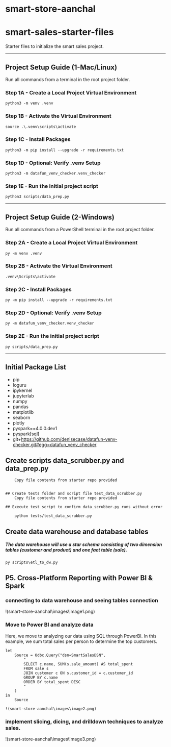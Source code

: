 # smart-store-aanchal
# smart-sales-starter-files

Starter files to initialize the smart sales project.

-----

## Project Setup Guide (1-Mac/Linux)

Run all commands from a terminal in the root project folder. 

### Step 1A - Create a Local Project Virtual Environment

```shell
python3 -m venv .venv
```

### Step 1B - Activate the Virtual Environment

```shell
source .\.venv\scripts\activate
```

### Step 1C - Install Packages

```shell
python3 -m pip install --upgrade -r requirements.txt
```

### Step 1D - Optional: Verify .venv Setup

```shell
python3 -m datafun_venv_checker.venv_checker
```

### Step 1E - Run the initial project script

```shell
python3 scripts/data_prep.py
```

-----

## Project Setup Guide (2-Windows)

Run all commands from a PowerShell terminal in the root project folder.

### Step 2A - Create a Local Project Virtual Environment

```shell
py -m venv .venv
```

### Step 2B - Activate the Virtual Environment

```shell
.venv\Scripts\activate
```

### Step 2C - Install Packages

```shell
py -m pip install --upgrade -r requirements.txt
```

### Step 2D - Optional: Verify .venv Setup

```shell
py -m datafun_venv_checker.venv_checker
```

### Step 2E - Run the initial project script

```shell
py scripts/data_prep.py
```

-----

## Initial Package List

- pip
- loguru
- ipykernel
- jupyterlab
- numpy
- pandas
- matplotlib
- seaborn
- plotly
- pyspark==4.0.0.dev1
- pyspark[sql]
- git+https://github.com/denisecase/datafun-venv-checker.git#egg=datafun_venv_checker


## Create scripts data_scrubber.py and data_prep.py

```
    Copy file contents from starter repo provided


## Create tests folder and script file test_data_scrubber.py
    Copy file contents from starter repo provided

## Execute test script to confirm data_scrubber.py runs without error

    python tests/test_data_scrubber.py
```

## Create data warehouse and database tables
##### The data warehouse will use a star schema consisting of two dimension tables (customer and product) and one fact table (sale).
```shell
py scripts\etl_to_dw.py
```
## P5. Cross-Platform Reporting with Power BI & Spark

### connecting to data warehouse and seeing tables connection
!(smart-store-aanchal\images\image1.png)


### Move to Power BI and analyze data
Here, we move to analyzing our data using SQL through PowerBI. In this example, we sum total sales per person to determine the top customers.

```shell
let
    Source = Odbc.Query("dsn=SmartSalesDSN", 
        "
        SELECT c.name, SUM(s.sale_amount) AS total_spent 
        FROM sale s 
        JOIN customer c ON s.customer_id = c.customer_id 
        GROUP BY c.name 
        ORDER BY total_spent DESC
        "
    )
in
    Source

!(smart-store-aanchal\images\image2.png)

```
### implement slicing, dicing, and drilldown techniques to analyze sales.

!(smart-store-aanchal\images\image3.png)